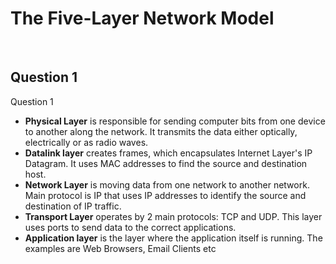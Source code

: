 # The Five-Layer Network Model

<br>

## Question 1

Question 1


* **Physical Layer** is responsible for sending computer bits from one device to another along the network. It transmits the data either optically, electrically or as radio waves.
* **Datalink layer** creates frames, which encapsulates Internet Layer's IP Datagram. It uses MAC addresses to find the source and destination host.
* **Network Layer** is moving data from one network to another network. Main protocol is IP that uses IP addresses to identify the source and destination of IP traffic.
* **Transport Layer** operates by 2 main protocols: TCP and UDP. This layer uses ports to send data to the correct applications.
* **Application layer** is the layer where the application itself is running. The examples are Web Browsers, Email Clients etc